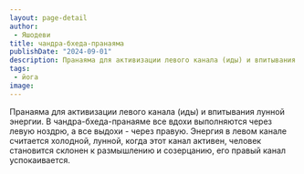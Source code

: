 ```yaml
---
layout: page-detail
author:
 - Яшодеви
title: чандра-бхеда-пранаяма
publishDate: "2024-09-01"
description: Пранаяма для активизации левого канала (иды) и впитывания лунной энергии. В чандра-бхеда-пранаяме все вдохи выполняются через левую ноздрю, а все выдохи - через правую. Энергия в левом канале считается холодной, лунной, когда этот канал активен, человек становится склонен к размышлению и созерцанию, его правый канал успокаивается.
tags:
 - йога
image: 
---
```


Пранаяма для активизации левого канала (иды) и впитывания лунной энергии. В чандра-бхеда-пранаяме все вдохи выполняются через левую ноздрю, а все выдохи - через правую. Энергия в левом канале считается холодной, лунной, когда этот канал активен, человек становится склонен к размышлению и созерцанию, его правый канал успокаивается.


